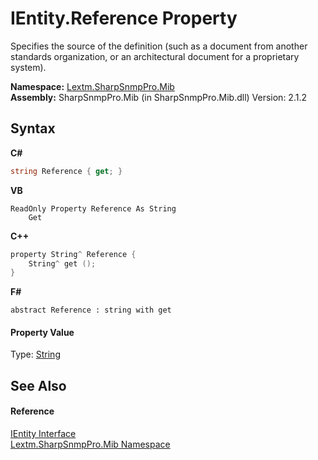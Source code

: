 # IEntity.Reference Property 
 

Specifies the source of the definition (such as a document from another standards organization, or an architectural document for a proprietary system).

**Namespace:**&nbsp;<a href="N_Lextm_SharpSnmpPro_Mib">Lextm.SharpSnmpPro.Mib</a><br />**Assembly:**&nbsp;SharpSnmpPro.Mib (in SharpSnmpPro.Mib.dll) Version: 2.1.2

## Syntax

**C#**<br />
``` C#
string Reference { get; }
```

**VB**<br />
``` VB
ReadOnly Property Reference As String
	Get
```

**C++**<br />
``` C++
property String^ Reference {
	String^ get ();
}
```

**F#**<br />
``` F#
abstract Reference : string with get

```


#### Property Value
Type: <a href="https://docs.microsoft.com/dotnet/api/system.string" target="_blank" rel="noopener noreferrer">String</a>

## See Also


#### Reference
<a href="T_Lextm_SharpSnmpPro_Mib_IEntity">IEntity Interface</a><br /><a href="N_Lextm_SharpSnmpPro_Mib">Lextm.SharpSnmpPro.Mib Namespace</a><br />